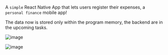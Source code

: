 A ```simple``` React Native App that lets users register their expenses, a ```personal finance``` mobile app!

The data now is stored only within the program memory, the backend are in the upcoming tasks.

![image](https://github.com/KayZou/NativeExpense/assets/82322986/d756e188-3c56-4fb2-8da5-47a0034ee6b2)

![image](https://github.com/KayZou/NativeExpense/assets/82322986/29c1c9ee-4ea8-4d40-87f2-04f9a3683cfa)
